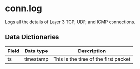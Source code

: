 # conn.log

Logs all the details of Layer 3 TCP, UDP, and ICMP connections.

## Data Dictionaries

|Field|Data type|Description|
|--|--|--|
|ts|timestamp|This is the time of the first packet|